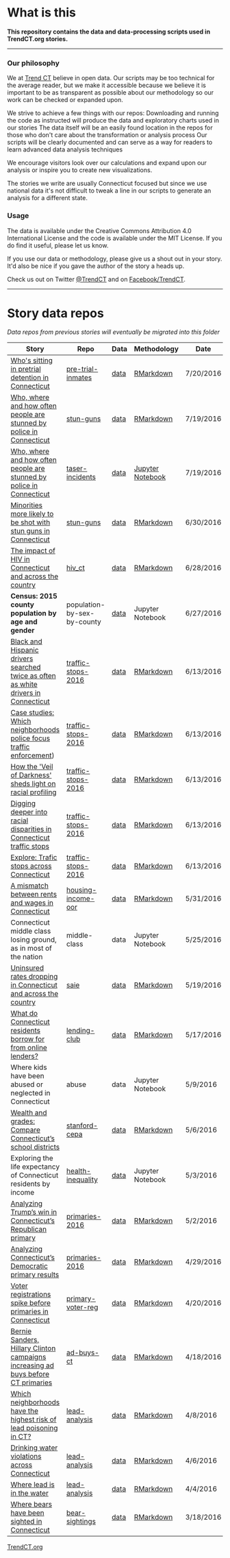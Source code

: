 # What is this

**This repository contains the data and data-processing scripts used in TrendCT.org stories.**

---

### Our philosophy
We at [Trend CT](http://www.trendct.org) believe in open data. Our scripts may be too technical for the average reader, but we make it accessible because we believe it is important to be as transparent as possible about our methodology so our work can be checked or expanded upon.

We strive to achieve a few things with our repos:
Downloading and running the code as instructed will produce the data and exploratory charts used in our stories
The data itself will be an easily found location in the repos for those who don't care about the transformation or analysis process
Our scripts will be clearly documented and can serve as a way for readers to learn advanced data analysis techniques

We encourage visitors look over our calculations and expand upon our analysis or inspire you to create new visualizations. 

The stories we write are usually Connecticut focused but since we use national data it's not difficult to tweak a line in our scripts to generate an analysis for a different state.

### Usage

The data is available under the Creative Commons Attribution 4.0 International License and the code is available under the MIT License. If you do find it useful, please let us know.

If you use our data or methodology, please give us a shout out in your story. It'd also be nice if you gave the author of the story a heads up.

Check us out on Twitter [@TrendCT](http://www.twitter.com/trendct) and on [Facebook/TrendCT](https://www.facebook.com/trendct/).

---

# Story data repos


*Data repos from previous stories will eventually be migrated into this folder*

|  **Story** | **Repo** | **Data** | **Methodology** | **Date** |
|  ------ | ------ | ------ | ------ | ------ |
|  [Who's sitting in pretrial detention in Connecticut](http://trendct.org/2016/07/20/pre-trial-inmates/) | [pre-trial-inmates](https://github.com/trendct/data/tree/master/2016/07/pre-trial-inmates-ct) | [data](https://github.com/trendct/data/tree/master/2016/07/pre-trial-inmates-ct/data) | [RMarkdown](http://trendct.github.io/data/2016/07/pre-trial-inmates-ct/) | 7/20/2016 |
|  [Who, where and how often people are stunned by police in Connecticut](http://trendct.org/2016/07/19/who-where-and-how-often-people-are-stunned-by-police-in-connecticut/) | [stun-guns](https://github.com/trendct/data/tree/master/2016/06/stun-guns) | [data](https://github.com/trendct/data/tree/master/2016/06/stun-guns/data) | [RMarkdown](http://trendct.github.io/data/2016/06/stun-guns/) | 7/19/2016 |
|  [Who, where and how often people are stunned by police in Connecticut](http://trendct.org/2016/07/19/who-where-and-how-often-people-are-stunned-by-police-in-connecticut/) | [taser-incidents](https://github.com/trendct/data/tree/master/2016/06/taser-incidents) | [data](https://github.com/trendct/data/tree/master/2016/06/taser-incidents/data) | [Jupyter Notebook](https://github.com/trendct/data/blob/master/2016/06/taser-incidents/Stun%20gun%20use%20by%20CT%20Police%20-%20Livecoding%20session.ipynb) | 7/19/2016 |
|  [Minorities more likely to be shot with stun guns in Connecticut](http://trendct.org/2016/06/30/minorities-more-likely-to-be-shot-with-stun-guns-in-connecticut/) | [stun-guns](https://github.com/trendct/data/tree/master/2016/06/stun-guns) | [data](https://github.com/trendct/data/tree/master/2016/06/stun-guns/data) | [RMarkdown](http://trendct.github.io/data/2016/06/stun-guns/) | 6/30/2016 |
|  [The impact of HIV in Connecticut and across the country](http://trendct.org/2016/06/28/the-impact-of-hiv-in-connecticut-and-across-the-country/) | [hiv_ct](https://github.com/trendct/data/tree/master/2016/06/hiv_ct) | [data](https://github.com/trendct/data/tree/master/2016/06/hiv_ct/data) | [RMarkdown](http://trendct.github.io/data/2016/06/hiv_ct/) | 6/28/2016 |
|  **Census: 2015 county population by age and gender** | population-by-sex-by-county | [data](http://www.census.gov/popest/data/counties/asrh/2015/files/CC-EST2015-ALLDATA-09.csv) | Jupyter Notebook | 6/27/2016 |
|  [Black and Hispanic drivers searched twice as often as white drivers in Connecticut](http://trafficstops.trendct.org/story/black-hispanic-drivers-searched-twice-as-often-as-white-drivers-in-connecticut/) | [traffic-stops-2016](https://github.com/trendct/data/tree/master/2016/06/traffic-stops-2016) | [data](https://github.com/trendct/data/tree/master/2016/06/traffic-stops-2016/data) | [RMarkdown](http://trendct.github.io/data/2016/06/traffic-stops-2016/search_contraband.html) | 6/13/2016 |
|  [Case studies: Which neighborhoods police focus traffic enforcement](http://trafficstops.trendct.org/story/case-studies-which-neighborhoods-police-focus-traffic-enforcement/)) | [traffic-stops-2016](https://github.com/trendct/data/tree/master/2016/06/traffic-stops-2016) | [data](https://github.com/trendct/data/tree/master/2016/06/traffic-stops-2016/data) | [RMarkdown](http://trendct.github.io/data/2016/06/traffic-stops-2016/location_analysis.html) | 6/13/2016 |
|  [How the 'Veil of Darkness' sheds light on racial profiling](http://trafficstops.trendct.org/story/how-veil-of-darkness-sheds-light-on-racial-profiling/) | [traffic-stops-2016](https://github.com/trendct/data/tree/master/2016/06/traffic-stops-2016) | [data](https://github.com/trendct/data/tree/master/2016/06/traffic-stops-2016/data) | [RMarkdown](http://trendct.github.io/data/2016/06/traffic-stops-2016/veil2.html) | 6/13/2016 |
|  [Digging deeper into racial disparities in Connecticut traffic stops](http://trafficstops.trendct.org/story/digging-deeper-into-racial-disparities-in-ct-traffic-stops/) | [traffic-stops-2016](https://github.com/trendct/data/tree/master/2016/06/traffic-stops-2016) | [data](https://github.com/trendct/data/tree/master/2016/06/traffic-stops-2016/data) | [RMarkdown](http://trendct.github.io/data/2016/06/traffic-stops-2016/story1.html) | 6/13/2016 |
|  [Explore: Trafic stops across Connecticut](http://trafficstops.trendct.org/data/) | [traffic-stops-2016](https://github.com/trendct/data/tree/master/2016/06/traffic-stops-2016) | [data](https://github.com/trendct/data/tree/master/2016/06/traffic-stops-2016/data) | [RMarkdown](http://trendct.github.io/data/2016/06/traffic-stops-2016/mockup.html) | 6/13/2016 |
|  [A mismatch between rents and wages in Connecticut](http://trendct.org/2016/05/31/the-increasingly-high-cost-of-housing-in-connecticut/) | [housing-income-oor](https://github.com/trendct/data/tree/master/2016/05/housing-income-oor) | [data](https://github.com/trendct/data/tree/master/2016/05/housing-income-oor/data) | [RMarkdown](http://trendct.github.io/data/2016/05/housing-income-oor/) | 5/31/2016 |
|  Connecticut middle class losing ground, as in most of the nation | middle-class | data | Jupyter Notebook | 5/25/2016 |
|  [Uninsured rates dropping in Connecticut and across the country](http://trendct.org/2016/05/19/uninsured-rates-dropping-in-connecticut) | [saie](https://github.com/trendct/data/tree/master/2016/05/sahie) | [data](https://github.com/trendct/data/tree/master/2016/05/sahie/data) | [RMarkdown](http://trendct.github.io/data/2016/05/sahie/) | 5/19/2016 |
|  [What do Connecticut residents borrow for from online lenders?](http://trendct.org/2016/05/17/what-people-took-out-loans-for-in-connecticut) | [lending-club](https://github.com/trendct/data/tree/master/2016/05/stanford-cepa) | [data](https://github.com/trendct/data/tree/master/2016/05/stanford-cepa/data) | [RMarkdown](http://trendct.github.io/data/2016/05/lending-club/) | 5/17/2016 |
|  Where kids have been abused or neglected in Connecticut | abuse | data | Jupyter Notebook | 5/9/2016 |
|  [Wealth and grades: Compare Connecticut’s school districts](http://trendct.org/2016/05/06/wealth-and-grades-compare-connecticuts-school-districts/) | [stanford-cepa](https://github.com/trendct/data/tree/master/2016/05/stanford-cepa) | [data](https://github.com/trendct/data/tree/master/2016/05/stanford-cepa/data) | [RMarkdown](http://trendct.github.io/data/2016/05/stanford-cepa/) | 5/6/2016 |
|  Exploring the life expectancy of Connecticut residents by income | [health-inequality](https://github.com/trendct/data/tree/master/2016/04/health-inequality) | [data](https://github.com/trendct/data/tree/master/2016/04/health-inequality/data) | Jupyter Notebook | 5/3/2016 |
|  [Analyzing Trump’s win in Connecticut’s Republican primary](http://trendct.org/2016/05/02/analyzing-trumps-win-in-connecticuts-primary-election/) | [primaries-2016](https://github.com/trendct/data/tree/master/2016/04/primaries-2016) | [data](https://github.com/trendct/data/tree/master/2016/04/primaries-2016/data) | [RMarkdown](http://trendct.org/2016/05/02/analyzing-trumps-win-in-connecticuts-primary-election/) | 5/2/2016 |
|  [Analyzing Connecticut’s Democratic primary results](http://trendct.org/2016/04/29/analyzing-connecticuts-democratic-primary-results/) | [primaries-2016](https://github.com/trendct/data/tree/master/2016/04/primaries-2016) | [data](https://github.com/trendct/data/tree/master/2016/04/primaries-2016/data) | [RMarkdown](http://trendct.github.io/data/2016/04/primaries-2016/analyzing2008-2016.html) | 4/29/2016 |
|  [Voter registrations spike before primaries in Connecticut](http://trendct.org/2016/04/20/voter-registrations-spike-before-primaries-in-connecticut/) | [primary-voter-reg](https://github.com/trendct/data/tree/master/2016/04/primary-voter-reg) | [data](https://github.com/trendct/data/tree/master/2016/04/primary-voter-reg/data) | [RMarkdown](http://trendct.github.io/data/2016/04/primary-voter-reg/) | 4/20/2016 |
|  [Bernie Sanders, Hillary Clinton campaigns increasing ad buys before CT primaries](http://trendct.org/?p=11872) | [ad-buys-ct](https://github.com/trendct/data/tree/master/2016/04/ad-buys-ct) | [data](https://github.com/trendct/data/tree/master/2016/04/ad-buys-ct/data) | [RMarkdown](http://trendct.github.io/data/2016/04/ad-buys-ct/ad-buys-analysis.html) | 4/18/2016 |
|  [Which neighborhoods have the highest risk of lead poisoning in CT?](http://trendct.org/2016/04/08/where-the-risk-for-lead-poisoning-in-connecticut-is-highest/) | [lead-analysis](https://github.com/trendct/data/tree/master/2016/03/lead-analysis) | [data](https://github.com/trendct/data/tree/master/2016/03/lead-analysis/data) | [RMarkdown](http://trendct.github.io/data/2016/03/lead-analysis/lead_risk_analysis.html) | 4/8/2016 |
|  [Drinking water violations across Connecticut](http://trendct.org/2016/04/06/drinking-water-violations-across-connecticut/) | [lead-analysis](https://github.com/trendct/data/tree/master/2016/03/lead-analysis) | [data](https://github.com/trendct/data/tree/master/2016/03/lead-analysis/data) | [RMarkdown](http://trendct.github.io/data/2016/03/lead-analysis/violations.html) | 4/6/2016 |
|  [Where lead is in the water](http://trendct.org/2016/04/04/where-lead-was-detected-in-connecticuts-drinking-water/) | [lead-analysis](https://github.com/trendct/data/tree/master/2016/03/lead-analysis) | [data](https://github.com/trendct/data/tree/master/2016/03/lead-analysis/data) | [RMarkdown](http://trendct.github.io/data/2016/03/lead-analysis/elevated_lead_levels.html) | 4/4/2016 |
|  [Where bears have been sighted in Connecticut](http://trendct.org/2016/03/22/where-bears-have-been-sighted-in-connecticut/) | [bear-sightings](https://github.com/trendct/data/tree/master/2016/03/bear-sightings) | [data](https://github.com/trendct/data/tree/master/2016/03/bear-sightings/data) | [RMarkdown](http://trendct.github.io/data/2016/03/bear-sightings/) | 3/18/2016 |

<a href="http://trendct.org">TrendCT.org</a>
